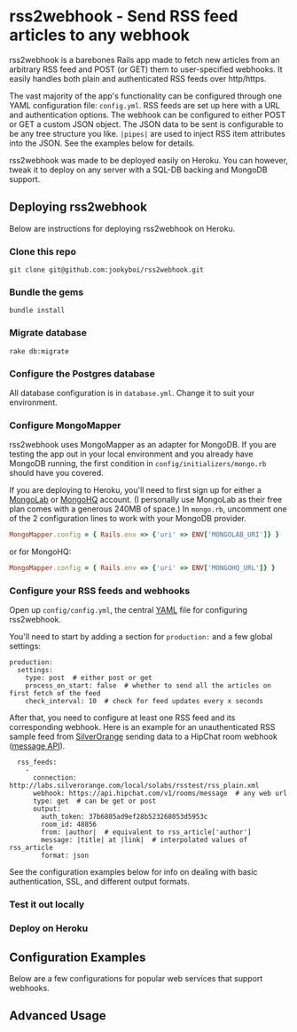 # rss2webhook - Send RSS feed articles to any webhook

rss2webhook is a barebones Rails app made to fetch new articles from an arbitrary
RSS feed and POST (or GET) them to user-specified webhooks. It easily handles both plain
and authenticated RSS feeds over http/https.

The vast majority of the app's functionality can be configured through one YAML
configuration file: ``config.yml``. RSS feeds are set up here with a URL and authentication
options. The webhook can be configured to either POST or GET a custom JSON object.
The JSON data to be sent is configurable to be any tree structure you like.
``|pipes|`` are used to inject RSS item attributes into the JSON. See the examples
below for details.

rss2webhook was made to be deployed easily on Heroku. You can however, tweak it to
deploy on any server with a SQL-DB backing and MongoDB support.

## Deploying rss2webhook

Below are instructions for deploying rss2webhook on Heroku.

### Clone this repo

    git clone git@github.com:jookyboi/rss2webhook.git

### Bundle the gems

    bundle install

### Migrate database

    rake db:migrate

### Configure the Postgres database

All database configuration is in ``database.yml``. Change it to suit your environment.

### Configure MongoMapper

rss2webhook uses MongoMapper as an adapter for MongoDB. If you are testing the app out
in your local environment and you already have MongoDB running, the first condition
in ``config/initializers/mongo.rb`` should have you covered.

If you are deploying to Heroku, you'll need to first sign up for either a [MongoLab](http://addons.heroku.com/mongolab)
or [MongoHQ](http://addons.heroku.com/mongohq) account. (I personally use MongoLab as their
free plan comes with a generous 240MB of space.) In ``mongo.rb``, uncomment one of the 2 configuration
lines to work with your MongoDB provider.

```ruby
MongoMapper.config = { Rails.env => {'uri' => ENV['MONGOLAB_URI']} }
```

or for MongoHQ:

```ruby
MongoMapper.config = { Rails.env => {'uri' => ENV['MONGOHQ_URL']} }
```

### Configure your RSS feeds and webhooks

Open up ``config/config.yml``, the central [YAML](http://www.yaml.org/) file for configuring
rss2webhook.

You'll need to start by adding a section for ``production:`` and a few global settings:


```
production:
  settings:
    type: post  # either post or get
    process_on_start: false  # whether to send all the articles on first fetch of the feed
    check_interval: 10  # check for feed updates every x seconds
```

After that, you need to configure at least one RSS feed and its corresponding webhook. Here is
an example for an unauthenticated RSS sample feed from [SilverOrange](http://labs.silverorange.com/archive/2003/july/privaterss)
sending data to a HipChat room webhook ([message API](https://www.hipchat.com/docs/api/method/rooms/message)).

```
  rss_feeds:
    -
      connection: http://labs.silverorange.com/local/solabs/rsstest/rss_plain.xml
      webhook: https://api.hipchat.com/v1/rooms/message  # any web url
      type: get  # can be get or post
      output:
        auth_token: 37b6805ad9ef28b523268053d5953c
        room_id: 48856
        from: |author|  # equivalent to rss_article['author']
        message: |title| at |link|  # interpolated values of rss_article
        format: json
```

See the configuration examples below for info on dealing with basic authentication, SSL,
and different output formats.

### Test it out locally

### Deploy on Heroku

## Configuration Examples

Below are a few configurations for popular web services that support webhooks.

## Advanced Usage